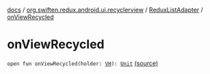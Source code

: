 [docs](../../index.md) / [org.swiften.redux.android.ui.recyclerview](../index.md) / [ReduxListAdapter](index.md) / [onViewRecycled](./on-view-recycled.md)

# onViewRecycled

`open fun onViewRecycled(holder: `[`VH`](index.md#VH)`): `[`Unit`](https://kotlinlang.org/api/latest/jvm/stdlib/kotlin/-unit/index.html) [(source)](https://github.com/protoman92/KotlinRedux/tree/master/android/android-recyclerview/src/main/java/org/swiften/redux/android/ui/recyclerview/DiffedAdapter.kt#L87)